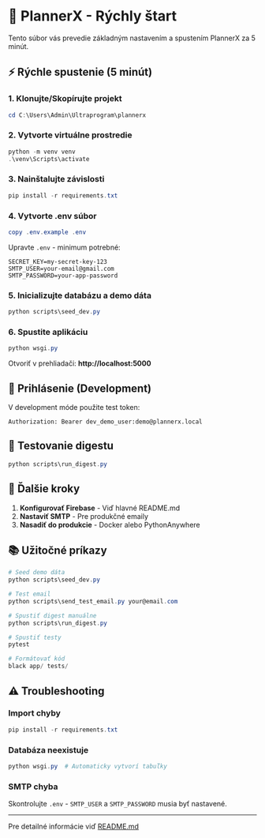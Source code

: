 # 🚀 PlannerX - Rýchly štart

Tento súbor vás prevedie základným nastavením a spustením PlannerX za 5 minút.

## ⚡ Rýchle spustenie (5 minút)

### 1. Klonujte/Skopírujte projekt
```powershell
cd C:\Users\Admin\Ultraprogram\plannerx
```

### 2. Vytvorte virtuálne prostredie
```powershell
python -m venv venv
.\venv\Scripts\activate
```

### 3. Nainštalujte závislosti
```powershell
pip install -r requirements.txt
```

### 4. Vytvorte .env súbor
```powershell
copy .env.example .env
```

Upravte `.env` - minimum potrebné:
```env
SECRET_KEY=my-secret-key-123
SMTP_USER=your-email@gmail.com
SMTP_PASSWORD=your-app-password
```

### 5. Inicializujte databázu a demo dáta
```powershell
python scripts\seed_dev.py
```

### 6. Spustite aplikáciu
```powershell
python wsgi.py
```

Otvoriť v prehliadači: **http://localhost:5000**

## 🔑 Prihlásenie (Development)

V development móde použite test token:
```
Authorization: Bearer dev_demo_user:demo@plannerx.local
```

## 📧 Testovanie digestu

```powershell
python scripts\run_digest.py
```

## 🎯 Ďalšie kroky

1. **Konfigurovať Firebase** - Viď hlavné README.md
2. **Nastaviť SMTP** - Pre produkčné emaily
3. **Nasadiť do produkcie** - Docker alebo PythonAnywhere

## 📚 Užitočné príkazy

```powershell
# Seed demo dáta
python scripts\seed_dev.py

# Test email
python scripts\send_test_email.py your@email.com

# Spustiť digest manuálne
python scripts\run_digest.py

# Spustiť testy
pytest

# Formátovať kód
black app/ tests/
```

## ⚠️ Troubleshooting

### Import chyby
```powershell
pip install -r requirements.txt
```

### Databáza neexistuje
```powershell
python wsgi.py  # Automaticky vytvorí tabuľky
```

### SMTP chyba
Skontrolujte `.env` - `SMTP_USER` a `SMTP_PASSWORD` musia byť nastavené.

---

Pre detailné informácie viď [README.md](README.md)
